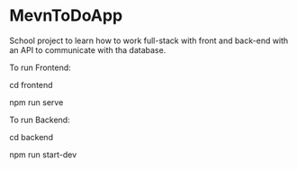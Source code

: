 # MevnToDoApp
School project to learn how to work full-stack with front and back-end with an API to communicate with tha database.

To run Frontend:

cd frontend

npm run serve

To run Backend:

cd backend

npm run start-dev

